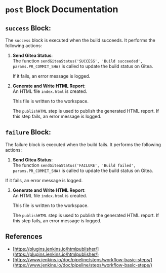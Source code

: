 # `post` Block Documentation

## `success` Block:

The `success` block is executed when the build succeeds. It performs the following actions:

1. **Send Gitea Status**:  
   The function `sendGiteaStatus('SUCCESS', 'Build succeeded', params.PR_COMMIT_SHA)` is called to update the build status on Gitea.
   
   If it fails, an error message is logged.

3. **Generate and Write HTML Report**:  
   An HTML file `index.html` is created.
   
   This file is written to the workspace.
   
   The `publishHTML` step is used to publish the generated HTML report. If this step fails, an error message is logged.

## `failure` Block:
The failure block is executed when the build fails. It performs the following actions:

1. **Send Gitea Status**:  
The function `sendGiteaStatus('FAILURE', 'Build failed', params.PR_COMMIT_SHA)` is called to update the build status on Gitea.

If it fails, an error message is logged.

3. **Generate and Write HTML Report**:  
   An HTML file `index.html` is created.
   
   This file is written to the workspace.
   
   The `publishHTML` step is used to publish the generated HTML report. If this step fails, an error message is logged.


## References
- [https://plugins.jenkins.io/htmlpublisher/](https://plugins.jenkins.io/htmlpublisher/)
- [https://www.jenkins.io/doc/pipeline/steps/workflow-basic-steps/](https://www.jenkins.io/doc/pipeline/steps/workflow-basic-steps/)
